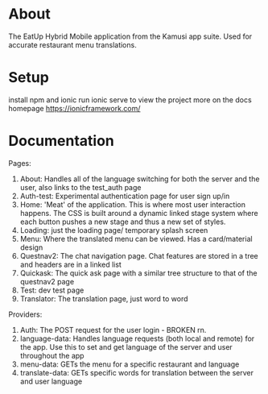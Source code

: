 # About 
The EatUp Hybrid Mobile application from the Kamusi app suite. Used for accurate restaurant menu translations.

# Setup
install npm and ionic 
run ionic serve to view the project
more on the docs homepage https://ionicframework.com/

# Documentation 
Pages: 
  1) About: Handles all of the language switching for both the server and the user, also links to the test_auth page 
  2) Auth-test: Experimental authentication page for user sign up/in
  3) Home: 'Meat' of the application. This is where most user interaction happens. The CSS is built around a dynamic linked stage system where each button pushes a new stage and thus a new set of styles.
  4) Loading: just the loading page/ temporary splash screen 
  5) Menu: Where the translated menu can be viewed. Has a card/material design 
  6) Questnav2: The chat navigation page. Chat features are stored in a tree and headers are in a linked list
  7) Quickask: The quick ask page with a similar tree structure to that of the questnav2 page
  8) Test: dev test page 
  9) Translator: The translation page, just word to word
  
Providers:
  1) Auth: The POST request for the user login - BROKEN rn.
  2) language-data: Handles language requests (both local and remote) for the app. Use this to set and get language of the server and user throughout the app
  3) menu-data: GETs the menu for a specific restaurant and language 
  4) translate-data: GETs specific words for translation between the server and user language 


